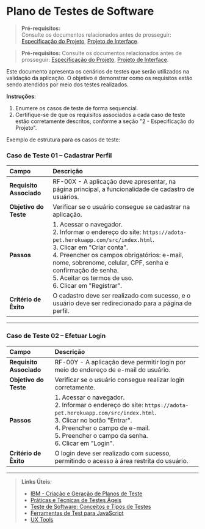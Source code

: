 # Plano de Testes de Software

> **Pré-requisitos:**  
> Consulte os documentos relacionados antes de prosseguir: <a href="02-Especificação do Projeto.md"> Especificação do Projeto</a></span>, <a href="04-Projeto de Interface.md"> Projeto de Interface</a>.

> **Pré-requisitos:**
> Consulte os documentos relacionados antes de prosseguir: <a href="02-Especificação do Projeto.md"> Especificação do Projeto</a></span>, <a href="04-Projeto de Interface.md"> Projeto de Interface</a>.

Este documento apresenta os cenários de testes que serão utilizados na validação da aplicação. O objetivo é demonstrar como os requisitos estão sendo atendidos por meio dos testes realizados.

**Instruções**:
1. Enumere os casos de teste de forma sequencial.
2. Certifique-se de que os requisitos associados a cada caso de teste estão corretamente descritos, conforme a seção "2 - Especificação do Projeto".

Exemplo de estrutura para os casos de teste:

### Caso de Teste 01 – Cadastrar Perfil

| **Campo**                | **Descrição**                                                                                           |
|:-------------------------|:-------------------------------------------------------------------------------------------------------|
| **Requisito Associado**   | RF-00X - A aplicação deve apresentar, na página principal, a funcionalidade de cadastro de usuários.     |
| **Objetivo do Teste**     | Verificar se o usuário consegue se cadastrar na aplicação.                                               |
| **Passos**                | 1. Acessar o navegador. <br> 2. Informar o endereço do site: `https://adota-pet.herokuapp.com/src/index.html`.<br> 3. Clicar em "Criar conta". <br> 4. Preencher os campos obrigatórios: e-mail, nome, sobrenome, celular, CPF, senha e confirmação de senha. <br> 5. Aceitar os termos de uso. <br> 6. Clicar em "Registrar". |
| **Critério de Êxito**     | O cadastro deve ser realizado com sucesso, e o usuário deve ser redirecionado para a página de perfil.   |

---

### Caso de Teste 02 – Efetuar Login

| **Campo**                | **Descrição**                                                                                           |
|:-------------------------|:-------------------------------------------------------------------------------------------------------|
| **Requisito Associado**   | RF-00Y - A aplicação deve permitir login por meio do endereço de e-mail do usuário.                      |
| **Objetivo do Teste**     | Verificar se o usuário consegue realizar login corretamente.                                           |
| **Passos**                | 1. Acessar o navegador. <br> 2. Informar o endereço do site: `https://adota-pet.herokuapp.com/src/index.html`. <br> 3. Clicar no botão "Entrar". <br> 4. Preencher o campo de e-mail. <br> 5. Preencher o campo da senha. <br> 6. Clicar em "Login". |
| **Critério de Êxito**     | O login deve ser realizado com sucesso, permitindo o acesso à área restrita do usuário.                 |

---

> **Links Úteis**:
> - [IBM - Criação e Geração de Planos de Teste](https://www.ibm.com/developerworks/br/local/rational/criacao_geracao_planos_testes_software/index.html)
> - [Práticas e Técnicas de Testes Ágeis](http://assiste.serpro.gov.br/serproagil/Apresenta/slides.pdf)
> - [Teste de Software: Conceitos e Tipos de Testes](https://blog.onedaytesting.com.br/teste-de-software/)
> - [Ferramentas de Test para JavaScript](https://geekflare.com/javascript-unit-testing/)
> - [UX Tools](https://uxdesign.cc/ux-user-research-and-user-testing-tools-2d339d379dc7)
